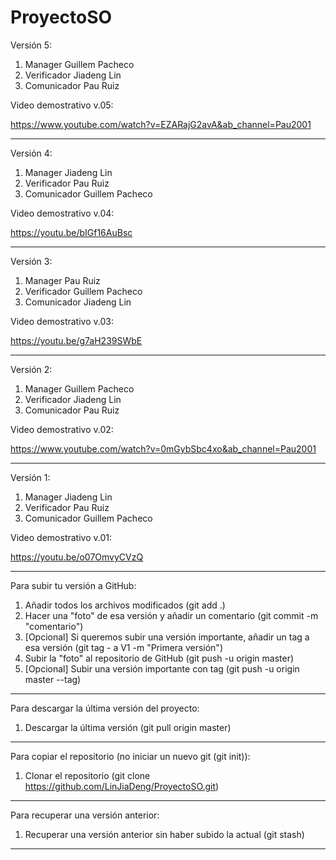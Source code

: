 # ProyectoSO

Versión 5:

1. Manager Guillem Pacheco
2. Verificador Jiadeng Lin
3. Comunicador Pau Ruiz

Video demostrativo v.05:

https://www.youtube.com/watch?v=EZARajG2avA&ab_channel=Pau2001

-------------------------------------------------------------------
Versión 4:

1. Manager Jiadeng Lin
2. Verificador Pau Ruiz
3. Comunicador Guillem Pacheco

Video demostrativo v.04:

https://youtu.be/bIGf16AuBsc

-------------------------------------------------------------------
Versión 3:

1. Manager Pau Ruiz
2. Verificador Guillem Pacheco
3. Comunicador Jiadeng Lin

Video demostrativo v.03:

https://youtu.be/g7aH239SWbE

-------------------------------------------------------------------
Versión 2:

1. Manager Guillem Pacheco
2. Verificador Jiadeng Lin
3. Comunicador Pau Ruiz

Video demostrativo v.02:

https://www.youtube.com/watch?v=0mGybSbc4xo&ab_channel=Pau2001

-------------------------------------------------------------------
Versión 1:

1. Manager Jiadeng Lin
2. Verificador Pau Ruiz
3. Comunicador Guillem Pacheco

Video demostrativo v.01:

https://youtu.be/o07OmvyCVzQ

------------------------------------------------------------------------------------------------------------------------------------------------------------------------------------
Para subir tu versión a GitHub: 

1. Añadir todos los archivos modificados (git add .)
2. Hacer una "foto" de esa versión y añadir un comentario (git commit -m "comentario")
3. [Opcional] Si queremos subir una versión importante, añadir un tag a esa versión (git tag - a V1 -m "Primera versión")
4. Subir la "foto" al repositorio de GitHub (git push -u origin master)
5. [Opcional] Subir una versión importante con tag (git push -u origin master --tag)
------------------------------------------------------------------------------------------------------------------------------------------------------------------------------------
Para descargar la última versión del proyecto:

1. Descargar la última versión (git pull origin master)
------------------------------------------------------------------------------------------------------------------------------------------------------------------------------------
Para copiar el repositorio (no iniciar un nuevo git (git init)):

1. Clonar el repositorio (git clone https://github.com/LinJiaDeng/ProyectoSO.git)
------------------------------------------------------------------------------------------------------------------------------------------------------------------------------------
Para recuperar una versión anterior:

1. Recuperar una versión anterior sin haber subido la actual (git stash)
------------------------------------------------------------------------------------------------------------------------------------------------------------------------------------
